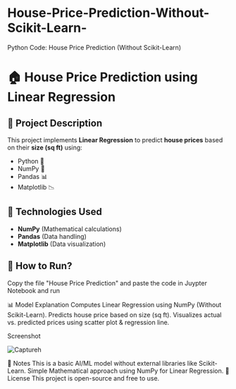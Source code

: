 # House-Price-Prediction-Without-Scikit-Learn-
Python Code: House Price Prediction (Without Scikit-Learn)


# 🏠 House Price Prediction using Linear Regression

## 📌 Project Description
This project implements **Linear Regression** to predict **house prices** based on their **size (sq ft)** using:
- Python 🐍  
- NumPy 🔢  
- Pandas 📊  
- Matplotlib 📉  

## 🔧 Technologies Used
- **NumPy** (Mathematical calculations)
- **Pandas** (Data handling)
- **Matplotlib** (Data visualization)

## 🚀 How to Run?
Copy the file "House Price Prediction"
and paste the code in Juypter Notebook and run 

📊 Model Explanation
Computes Linear Regression using NumPy (Without Scikit-Learn).
Predicts house price based on size (sq ft).
Visualizes actual vs. predicted prices using scatter plot & regression line.

Screenshot

![Captureh](https://github.com/user-attachments/assets/ee916e6f-9f08-4c95-a2d4-a1cd62e428d6)

📌 Notes
This is a basic AI/ML model without external libraries like Scikit-Learn.
Simple Mathematical approach using NumPy for Linear Regression.
📝 License
This project is open-source and free to use.
